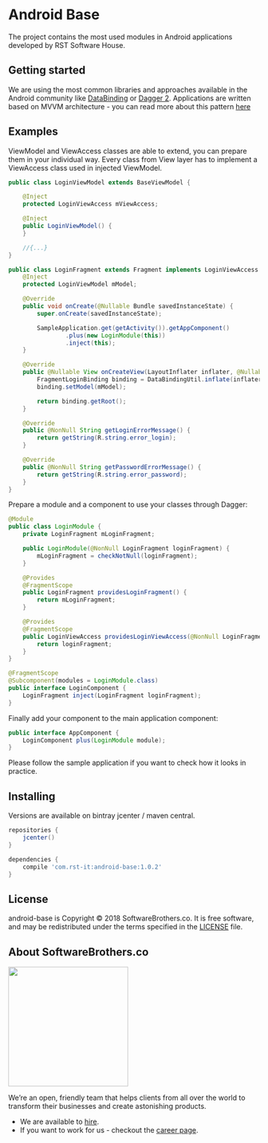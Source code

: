# Android Base

The project contains the most used modules in Android applications developed by RST Software House.

Getting started
----------
We are using the most common libraries and approaches available in the Android community like [DataBinding](https://developer.android.com/topic/libraries/data-binding/index.html) or [Dagger 2](https://google.github.io/dagger/).
Applications are written based on MVVM architecture - you can read more about this pattern [here](https://msdn.microsoft.com/en-us/library/hh848246.aspx)

Examples
--------

ViewModel and ViewAccess classes are able to extend, you can prepare them in your individual way.
Every class from View layer has to implement a ViewAccess class used in injected ViewModel.

```java
public class LoginViewModel extends BaseViewModel {

    @Inject
    protected LoginViewAccess mViewAccess;

    @Inject
    public LoginViewModel() {
    }

    //{...}
}
```

```java
public class LoginFragment extends Fragment implements LoginViewAccess {
    @Inject
    protected LoginViewModel mModel;

    @Override
    public void onCreate(@Nullable Bundle savedInstanceState) {
        super.onCreate(savedInstanceState);

        SampleApplication.get(getActivity()).getAppComponent()
                .plus(new LoginModule(this))
                .inject(this);
    }

    @Override
    public @Nullable View onCreateView(LayoutInflater inflater, @Nullable ViewGroup container, @Nullable Bundle savedInstanceState) {
        FragmentLoginBinding binding = DataBindingUtil.inflate(inflater, R.layout.fragment_login, null, false);
        binding.setModel(mModel);

        return binding.getRoot();
    }

    @Override
    public @NonNull String getLoginErrorMessage() {
        return getString(R.string.error_login);
    }

    @Override
    public @NonNull String getPasswordErrorMessage() {
        return getString(R.string.error_password);
    }
}
```

Prepare a module and a component to use your classes through Dagger:

```java
@Module
public class LoginModule {
    private LoginFragment mLoginFragment;

    public LoginModule(@NonNull LoginFragment loginFragment) {
        mLoginFragment = checkNotNull(loginFragment);
    }

    @Provides
    @FragmentScope
    public LoginFragment providesLoginFragment() {
        return mLoginFragment;
    }

    @Provides
    @FragmentScope
    public LoginViewAccess providesLoginViewAccess(@NonNull LoginFragment loginFragment) {
        return loginFragment;
    }
}
```

```java
@FragmentScope
@Subcomponent(modules = LoginModule.class)
public interface LoginComponent {
    LoginFragment inject(LoginFragment loginFragment);
}
```

Finally add your component to the main application component:

```java
public interface AppComponent {
    LoginComponent plus(LoginModule module);
}
```

Please follow the sample application if you want to check how it looks in practice.

Installing
----------

Versions are available on bintray jcenter / maven central.

```gradle
repositories {
    jcenter()
}

dependencies {
    compile 'com.rst-it:android-base:1.0.2'
}
```


## License

android-base is Copyright © 2018 SoftwareBrothers.co. It is free software, and may be redistributed under the terms specified in the [LICENSE](LICENSE.md) file.

## About SoftwareBrothers.co

<img src="https://softwarebrothers.co/assets/images/software-brothers-logo-full.svg" width=240>


We’re an open, friendly team that helps clients from all over the world to transform their businesses and create astonishing products.

* We are available to [hire](https://softwarebrothers.co/contact).
* If you want to work for us - checkout the [career page](https://softwarebrothers.co/career).
